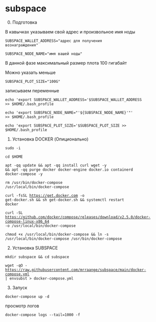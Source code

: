 # subspace

0. Подготовка

В кавычках указываем свой адрес и произвольное имя ноды

<code>SUBSPACE_WALLET_ADDRESS="адрес для получения вознаграждения"</code>

<code>SUBSPACE_NODE_NAME="имя вашей ноды"</code>

В данной фазе максимальный размер плота 100 гигабайт

Можно указать меньше

<code>SUBSPACE_PLOT_SIZE="100G"</code>

записываем переменные

<code>echo 'export SUBSPACE_WALLET_ADDRESS='$SUBSPACE_WALLET_ADDRESS >> $HOME/.bash_profile</code>

<code>echo 'export SUBSPACE_NODE_NAME="'${SUBSPACE_NODE_NAME}'"' >> $HOME/.bash_profile</code>

<code>echo 'export SUBSPACE_PLOT_SIZE='$SUBSPACE_PLOT_SIZE >> $HOME/.bash_profile</code>


1. Установка DOCKER (Опиционально)

<code>sudo -i</code>

<code>cd $HOME</code>

<code>apt -qq update && apt -qq install curl wget -y && apt -qq purge docker docker-engine docker.io containerd docker-compose -y </code>

<code>rm /usr/bin/docker-compose /usr/local/bin/docker-compose</code>

<code>curl -fsSL https://get.docker.com -o get-docker.sh && sh get-docker.sh && systemctl restart docker</code>

<code>curl -SL https://github.com/docker/compose/releases/download/v2.5.0/docker-compose-linux-x86_64 -o /usr/local/bin/docker-compose</code>

<code>chmod +x /usr/local/bin/docker-compose && ln -s /usr/local/bin/docker-compose /usr/bin/docker-compose</code>


2. Установка SUBSPACE

<code>mkdir subspace && cd subspace</code>

<code>wget -qO - https://raw.githubusercontent.com/mrraange/subspace/main/docker-compose.yml | envsubst > docker-compose.yml</code>

3. Запуск

<code>docker-compose up -d</code>

просмотр логов

<code>docker-compose logs --tail=1000 -f</code>
